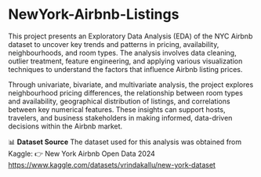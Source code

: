 # NewYork-Airbnb-Listings
This project presents an Exploratory Data Analysis (EDA) of the NYC Airbnb dataset to uncover key trends and patterns in pricing, availability, neighbourhoods, and room types. The analysis involves data cleaning, outlier treatment, feature engineering, and applying various visualization techniques to understand the factors that influence Airbnb listing prices.

Through univariate, bivariate, and multivariate analysis, the project explores neighbourhood pricing differences, the relationship between room types and availability, geographical distribution of listings, and correlations between key numerical features. These insights can support hosts, travelers, and business stakeholders in making informed, data-driven decisions within the Airbnb market.

📊 **Dataset Source**
The dataset used for this analysis was obtained from Kaggle:
👉 New York Airbnb Open Data 2024
https://www.kaggle.com/datasets/vrindakallu/new-york-dataset
